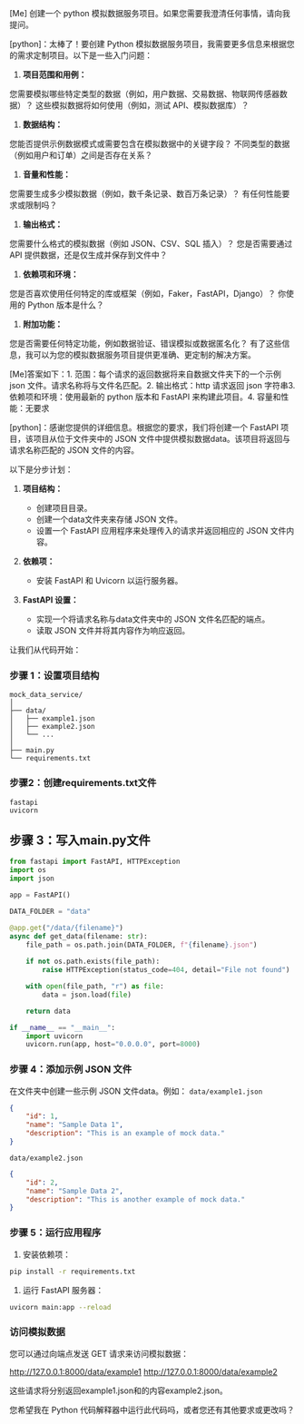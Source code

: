 [Me] 创建一个 python 模拟数据服务项目。如果您需要我澄清任何事情，请向我提问。

[python]：太棒了！要创建 Python 模拟数据服务项目，我需要更多信息来根据您的需求定制项目。以下是一些入门问题：

1. **项目范围和用例：**

您需要模拟哪些特定类型的数据（例如，用户数据、交易数据、物联网传感器数据）？
这些模拟数据将如何使用（例如，测试 API、模拟数据库）？

1. **数据结构：**

您能否提供示例数据模式或需要包含在模拟数据中的关键字段？
不同类型的数据（例如用户和订单）之间是否存在关系？

1. **音量和性能：**

您需要生成多少模拟数据（例如，数千条记录、数百万条记录）？
有任何性能要求或限制吗？

1. **输出格式：**

您需要什么格式的模拟数据（例如 JSON、CSV、SQL 插入）？
您是否需要通过 API 提供数据，还是仅生成并保存到文件中？

1. **依赖项和环境：**

您是否喜欢使用任何特定的库或框架（例如，Faker，FastAPI，Django）？
你使用的 Python 版本是什么？

1. **附加功能：**

您是否需要任何特定功能，例如数据验证、错误模拟或数据匿名化？
有了这些信息，我可以为您的模拟数据服务项目提供更准确、更定制的解决方案。

[Me]答案如下：1. 范围：每个请求的返回数据将来自数据文件夹下的一个示例 json 文件。请求名称将与文件名匹配。2. 输出格式：http 请求返回 json 字符串3. 依赖项和环境：使用最新的 python 版本和 FastAPI 来构建此项目。4. 容量和性能：无要求

[python]：感谢您提供的详细信息。根据您的要求，我们将创建一个 FastAPI 项目，该项目从位于文件夹中的 JSON 文件中提供模拟数据data。该项目将返回与请求名称匹配的 JSON 文件的内容。

以下是分步计划：

1. **项目结构：**

	- 创建项目目录。
	- 创建一个data文件夹来存储 JSON 文件。
	- 设置一个 FastAPI 应用程序来处理传入的请求并返回相应的 JSON 文件内容。

1. **依赖项：**
	- 安装 FastAPI 和 Uvicorn 以运行服务器。

1. **FastAPI 设置：**

	- 实现一个将请求名称与data文件夹中的 JSON 文件名匹配的端点。
	- 读取 JSON 文件并将其内容作为响应返回。

让我们从代码开始：

### 步骤 1：设置项目结构
```
mock_data_service/
│
├── data/
│   ├── example1.json
│   ├── example2.json
│   └── ...
│
├── main.py
└── requirements.txt
```

### 步骤2：创建requirements.txt文件
```
fastapi
uvicorn
```

## 步骤 3：写入main.py文件
```python
from fastapi import FastAPI, HTTPException
import os
import json

app = FastAPI()

DATA_FOLDER = "data"

@app.get("/data/{filename}")
async def get_data(filename: str):
    file_path = os.path.join(DATA_FOLDER, f"{filename}.json")
    
    if not os.path.exists(file_path):
        raise HTTPException(status_code=404, detail="File not found")

    with open(file_path, "r") as file:
        data = json.load(file)

    return data

if __name__ == "__main__":
    import uvicorn
    uvicorn.run(app, host="0.0.0.0", port=8000)
```
		
### 步骤 4：添加示例 JSON 文件
在文件夹中创建一些示例 JSON 文件data。例如：
`data/example1.json`

```json
{
    "id": 1,
    "name": "Sample Data 1",
    "description": "This is an example of mock data."
}
```

`data/example2.json`

```json
{
    "id": 2,
    "name": "Sample Data 2",
    "description": "This is another example of mock data."
}
```

### 步骤 5：运行应用程序
1. 安装依赖项：

```bash
pip install -r requirements.txt
```

1. 运行 FastAPI 服务器：
```bash
uvicorn main:app --reload
```

### 访问模拟数据
您可以通过向端点发送 GET 请求来访问模拟数据：

http://127.0.0.1:8000/data/example1
http://127.0.0.1:8000/data/example2

这些请求将分别返回example1.json和的内容example2.json。

您希望我在 Python 代码解释器中运行此代码吗，或者您还有其他要求或更改吗？
